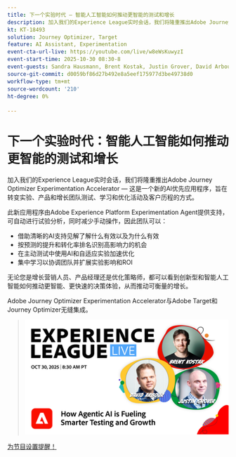 ```yaml
---
title: 下一个实验时代 — 智能人工智能如何推动更智能的测试和增长
description: 加入我们的Experience League实时会话，我们将隆重推出Adobe Journey Optimizer Experimentation Accelerator — 这是一个新的AI优先应用程序，旨在转变实验、产品和增长团队测试、学习和优化活动及客户历程的方式。
kt: KT-18493
solution: Journey Optimizer, Target
feature: AI Assistant, Experimentation
event-cta-url-live: https://youtube.com/live/w8eWsKuwyzI
event-start-time: 2025-10-30 08:30-8
event-guests: Sandra Hausmann, Brent Kostak, Justin Grover, David Arbour
source-git-commit: d0059bf86d27b492e8a5eef175977d3be49738d0
workflow-type: tm+mt
source-wordcount: '210'
ht-degree: 0%

---
```



# 下一个实验时代：智能人工智能如何推动更智能的测试和增长

加入我们的Experience League实时会话，我们将隆重推出Adobe Journey Optimizer Experimentation Accelerator — 这是一个新的AI优先应用程序，旨在转变实验、产品和增长团队测试、学习和优化活动及客户历程的方式。

此新应用程序由Adobe Experience Platform Experimentation Agent提供支持，可自动进行试验分析，同时减少手动操作，因此团队可以：

- 借助清晰的AI支持见解了解什么有效以及为什么有效
- 按预测的提升和转化率排名识别高影响力的机会
- 在主动测试中使用AI和自适应实验加速优化
- 集中学习以协调团队并扩展实验影响和ROI

无论您是增长营销人员、产品经理还是优化策略师，都可以看到创新型和智能人工智能如何推动更智能、更快速的决策体验，从而推动可衡量的增长。

Adobe Journey Optimizer Experimentation Accelerator与Adobe Target和Journey Optimizer无缝集成。

>![显示横幅](/help/experience-league-live/assets/exl-live-episode-10-30-25-web-banner.png)

[为节目设置提醒！](https://youtube.com/live/w8eWsKuwyzI)
